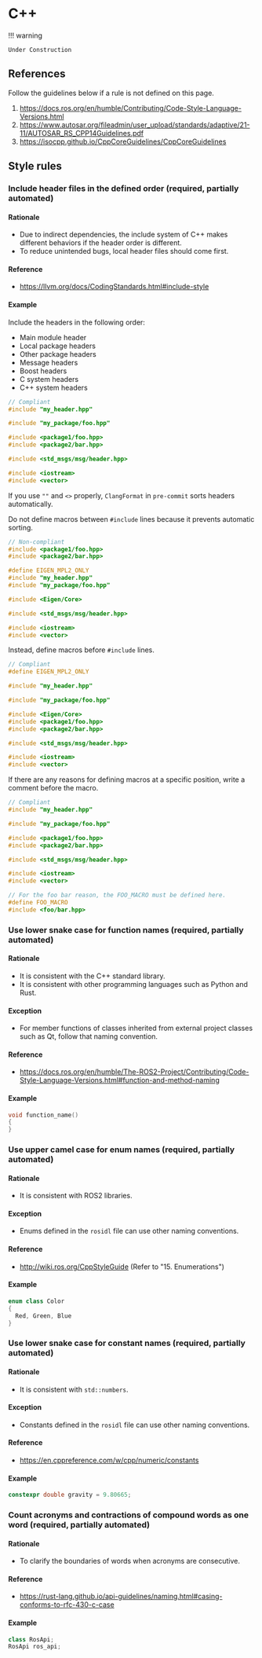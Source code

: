 # C++

!!! warning

    Under Construction

## References

Follow the guidelines below if a rule is not defined on this page.

1. <https://docs.ros.org/en/humble/Contributing/Code-Style-Language-Versions.html>
2. <https://www.autosar.org/fileadmin/user_upload/standards/adaptive/21-11/AUTOSAR_RS_CPP14Guidelines.pdf>
3. <https://isocpp.github.io/CppCoreGuidelines/CppCoreGuidelines>

## Style rules

### Include header files in the defined order (required, partially automated)

#### Rationale

- Due to indirect dependencies, the include system of C++ makes different behaviors if the header order is different.
- To reduce unintended bugs, local header files should come first.

#### Reference

- <https://llvm.org/docs/CodingStandards.html#include-style>

#### Example

Include the headers in the following order:

- Main module header
- Local package headers
- Other package headers
- Message headers
- Boost headers
- C system headers
- C++ system headers

```cpp
// Compliant
#include "my_header.hpp"

#include "my_package/foo.hpp"

#include <package1/foo.hpp>
#include <package2/bar.hpp>

#include <std_msgs/msg/header.hpp>

#include <iostream>
#include <vector>
```

If you use `""` and `<>` properly, `ClangFormat` in `pre-commit` sorts headers automatically.

Do not define macros between `#include` lines because it prevents automatic sorting.

```cpp
// Non-compliant
#include <package1/foo.hpp>
#include <package2/bar.hpp>

#define EIGEN_MPL2_ONLY
#include "my_header.hpp"
#include "my_package/foo.hpp"

#include <Eigen/Core>

#include <std_msgs/msg/header.hpp>

#include <iostream>
#include <vector>
```

Instead, define macros before `#include` lines.

```cpp
// Compliant
#define EIGEN_MPL2_ONLY

#include "my_header.hpp"

#include "my_package/foo.hpp"

#include <Eigen/Core>
#include <package1/foo.hpp>
#include <package2/bar.hpp>

#include <std_msgs/msg/header.hpp>

#include <iostream>
#include <vector>
```

If there are any reasons for defining macros at a specific position, write a comment before the macro.

```cpp
// Compliant
#include "my_header.hpp"

#include "my_package/foo.hpp"

#include <package1/foo.hpp>
#include <package2/bar.hpp>

#include <std_msgs/msg/header.hpp>

#include <iostream>
#include <vector>

// For the foo bar reason, the FOO_MACRO must be defined here.
#define FOO_MACRO
#include <foo/bar.hpp>
```

### Use lower snake case for function names (required, partially automated)

#### Rationale

- It is consistent with the C++ standard library.
- It is consistent with other programming languages such as Python and Rust.

#### Exception

- For member functions of classes inherited from external project classes such as Qt, follow that naming convention.

#### Reference

- <https://docs.ros.org/en/humble/The-ROS2-Project/Contributing/Code-Style-Language-Versions.html#function-and-method-naming>

#### Example

```cpp
void function_name()
{
}
```

### Use upper camel case for enum names (required, partially automated)

#### Rationale

- It is consistent with ROS2 libraries.

#### Exception

- Enums defined in the `rosidl` file can use other naming conventions.

#### Reference

- <http://wiki.ros.org/CppStyleGuide> (Refer to "15. Enumerations")

#### Example

```cpp
enum class Color
{
  Red, Green, Blue
}
```

### Use lower snake case for constant names (required, partially automated)

#### Rationale

- It is consistent with `std::numbers`.

#### Exception

- Constants defined in the `rosidl` file can use other naming conventions.

#### Reference

- <https://en.cppreference.com/w/cpp/numeric/constants>

#### Example

```cpp
constexpr double gravity = 9.80665;
```

### Count acronyms and contractions of compound words as one word (required, partially automated)

#### Rationale

- To clarify the boundaries of words when acronyms are consecutive.

#### Reference

- <https://rust-lang.github.io/api-guidelines/naming.html#casing-conforms-to-rfc-430-c-case>

#### Example

```cpp
class RosApi;
RosApi ros_api;
```

